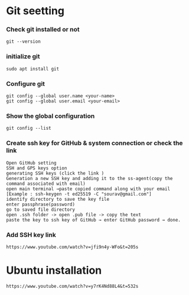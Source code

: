 # Git seetting

### Check git installed or not
    git --version
### initialize git
    sudo apt install git
### Configure git
    git config --global user.name <your-name>
    git config --global user.email <your-email>
### Show the global configuration
    git config --list
### Create ssh key for GitHub & system connection or check the link
    Open GitHub setting
    SSH and GPS keys option
    generating SSH keys (click the link )
    Generation a new SSH key and adding it to the ss-agent(copy the command associated with email)
    open main terminal →paste copied command along with your email [Example : ssh-keygen -t ed25519 -C "sourav@gmail.com"]
    identify directory to save the key file
    enter passphrase(password)
    go to saved file directory
    open .ssh folder -> open .pub file -> copy the text
    paste the key to ssh key of GitHub → enter GitHub password → done.
### Add SSH key link
    https://www.youtube.com/watch?v=jfi9n4y-WFo&t=205s


# Ubuntu installation 

    https://www.youtube.com/watch?v=y7rK4Nd88L4&t=532s

